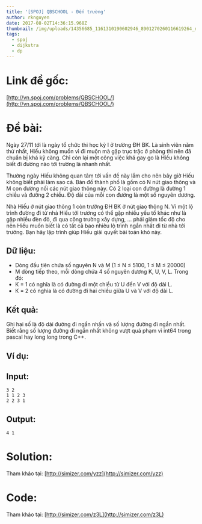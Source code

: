 ```yaml
---
title: '[SPOJ] QBSCHOOL - Đến trường'
author: rknguyen
date: 2017-08-02T14:36:15.968Z
thumbnail: /img/uploads/14356685_1161310190602946_8901270260116619264_n_1485.jpg
tags:
  - spoj
  - dijkstra
  - dp
---
```

# Link đề gốc:

[http://vn.spoj.com/problems/QBSCHOOL/](http://vn.spoj.com/problems/QBSCHOOL/)

# Đề bài:

Ngày 27/11 tới là ngày tổ chức thi học kỳ I ở trường ĐH BK. Là sinh viên năm thứ nhất, Hiếu không muốn vì đi muộn mà gặp trục trặc ở phòng thi nên đã chuẩn bị khá kỹ càng. Chỉ còn lại một công việc khá gay go là Hiếu không biết đi đường nào tới trường là nhanh nhất.

Thường ngày Hiếu không quan tâm tới vấn đề này lắm cho nên bây giờ Hiếu không biết phải làm sao cả. Bản đồ thành phố là gồm có N nút giao thông và M con đường nối các nút giao thông này. Có 2 loại con đường là đường 1 chiều và đường 2 chiều. Độ dài của mỗi con đường là một số nguyên dương.

Nhà Hiếu ở nút giao thông 1 còn trường ĐH BK ở nút giao thông N. Vì một lộ trình đường đi từ nhà Hiếu tới trường có thể gặp nhiều yếu tố khác như là gặp nhiều đèn đỏ, đi qua công trường xây dựng, ... phải giảm tốc độ cho nên Hiếu muốn biết là có tất cả bao nhiêu lộ trình ngắn nhất đi từ nhà tới trường. Bạn hãy lập trình giúp Hiếu giải quyết bài toán khó này.

## Dữ liệu:

* Dòng đầu tiên chứa số nguyên N và M \(1 ≤ N ≤ 5100, 1 ≤ M ≤ 20000\)
* M dòng tiếp theo, mỗi dòng chứa 4 số nguyên dương K, U, V, L. Trong đó:
* K = 1 có nghĩa là có đường đi một chiều từ U đến V với độ dài L.
* K = 2 có nghìa là có đường đi hai chiều giữa U và V với độ dài L.

## Kết quả:

Ghi hai số là độ dài đường đi ngắn nhấn và số lượng đường đi ngắn nhất. Biết rằng số lượng đường đi ngắn nhất không vượt quá phạm vì int64 trong pascal hay long long trong C++.

## Ví dụ:

## Input:

```
3 2
1 1 2 3
2 2 3 1
```

## Output:
```
4 1
```

# Solution:

Tham khảo tại: [http://simizer.com/yzz](http://simizer.com/yzz)

# Code:
Tham khảo tại: [http://simizer.com/z3L](http://simizer.com/z3L)



